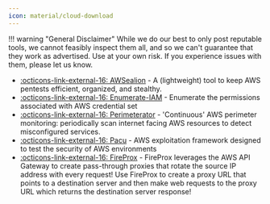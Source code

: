 ```yaml
---
icon: material/cloud-download
---
```


!!! warning "General Disclaimer"
    While we do our best to only post reputable tools, we cannot feasibly inspect them all, and so we can't guarantee that they work as advertised. Use at your own risk. If you experience issues with them, please let us know.

- [ :octicons-link-external-16: AWSealion](https://github.com/0xd4y/AWSealion) - A (lightweight) tool to keep AWS pentests efficient, organized, and stealthy.
- [ :octicons-link-external-16: Enumerate-IAM](https://github.com/andresriancho/enumerate-iam/tree/master) - Enumerate the permissions associated with AWS credential set
- [ :octicons-link-external-16: Perimeterator](https://github.com/darkarnium/perimeterator) - 'Continuous' AWS perimeter monitoring: periodically scan internet facing AWS resources to detect misconfigured services.
- [ :octicons-link-external-16: Pacu](https://github.com/RhinoSecurityLabs/pacu) - AWS exploitation framework designed to test the security of AWS environments
- [ :octicons-link-external-16: FireProx](https://github.com/ustayready/fireprox) - FireProx leverages the AWS API Gateway to create pass-through proxies that rotate the source IP address with every request! Use FireProx to create a proxy URL that points to a destination server and then make web requests to the proxy URL which returns the destination server response!